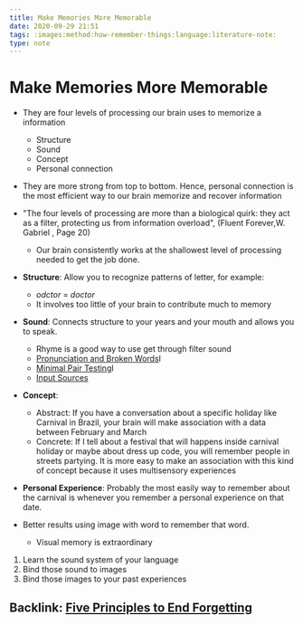 ```yaml
---
title: Make Memories More Memorable
date: 2020-09-29 21:51
tags: :images:method:how-remember-things:language:literature-note:
type: note
---
```


# Make Memories More Memorable #

- They are four levels of processing our brain uses to memorize a information
  * Structure
  * Sound
  * Concept
  * Personal connection

- They are more strong from top to bottom. Hence, personal connection is the most efficient way to our brain memorize
  and recover information
- "The four levels of processing are more than a biological quirk: they act as a filter, protecting us from
  information overload", (Fluent Forever,W. Gabriel , Page 20)
  * Our brain consistently works at the shallowest level of processing needed to get the job done.
- **Structure**:  Allow you to recognize patterns of letter, for example:
  - *odctor* = *doctor*
  - It involves too little of your brain to contribute much to memory
- **Sound**: Connects structure to your years and your mouth and allows you to speak.
  - Rhyme is a good way to use get through filter sound
  - [Pronunciation and Broken Words](20201010172915-pronunciation_and_broken_words.md)I
  - [Minimal Pair Testing](20201010173941-minimal_pair_testing_.md)I
  - [Input Sources](20201016163514-input_sources.md)
- **Concept**:
  - Abstract: If you have a conversation about a specific holiday like Carnival in Brazil, your brain will make
    association with a data between February and March
  - Concrete: If I tell about a festival that will happens inside carnival holiday or maybe about dress up code, you
    will remember people in streets partying. It is more easy to make an association with this kind of concept because
    it uses multisensory experiences
-  **Personal Experience**: Probably the most easily way to remember about the carnival is whenever you remember a
   personal experience on that date.
- Better results using image with word to remember that word.
  - Visual memory is extraordinary
1. Learn the sound system of your language
2. Bind those sound to images
3. Bind those images to your past experiences

Backlink: [Five Principles to End Forgetting](20200929215057-five_principles_to_end_forgetting.md)
----

